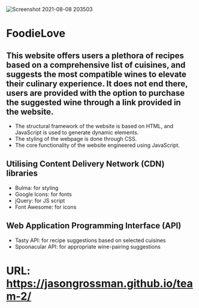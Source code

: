 ![Screenshot 2021-08-08 203503](https://user-images.githubusercontent.com/48960710/128650587-15994467-1f94-4952-b61e-24190e25db91.png)
# FoodieLove
## This website offers users a plethora of recipes based on a comprehensive list of cuisines, and suggests the most compatible wines to elevate their culinary experience. It does not end there, users are provided with the option to purchase the suggested wine through a link provided in the website.

* The structural framework of the website is based on HTML, and JavaScript is used to generate dynamic elements.
* The styling of the webpage is done through CSS.
* The core functionality of the website engineered using JavaScript.

## Utilising Content Delivery Network (CDN) libraries

* Bulma: for styling
* Google Icons: for fonts
* jQuery: for JS script
* Font Awesome: for icons

## Web Application Programming Interface (API)

* Tasty API: for recipe suggestions based on selected cuisines
* Spoonacular API: for appropriate wine-pairing suggestions

# URL: https://jasongrossman.github.io/team-2/
